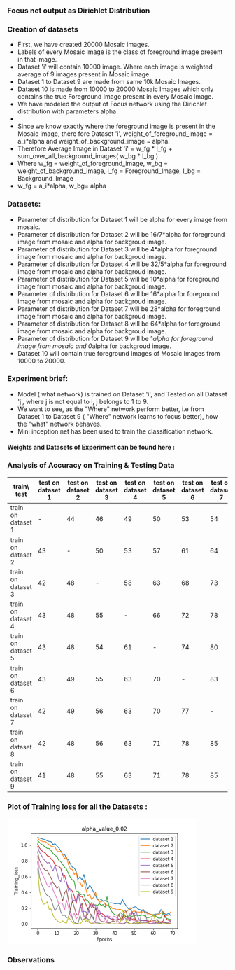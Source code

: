 ### Focus net output as Dirichlet Distribution


### Creation of datasets
- First, we have created 20000 Mosaic images.
- Labels of every Mosaic image is the class of foreground image present in that image.
- Dataset 'i' will contain 10000 image. Where each image is weighted average of 9 images present in Mosaic image. 
- Dataset 1 to Dataset 9 are made from same 10k Mosaic Images.
- Dataset 10 is made from 10000 to 20000 Mosaic Images which only contains the true Foreground Image present in every Mosaic Image.
- We have modeled the output of Focus network using the Dirichlet distribution with parameters alpha 
- 
- Since we know exactly where the foreground image is present in the Mosaic image, there fore Dataset 'i', weight_of_foreground_image = a_i*alpha and weight_of_background_image = alpha. 
- Therefore Average Image in Dataset 'i' = w_fg * I_fg + sum_over_all_background_images( w_bg * I_bg ) 
- Where w_fg = weight_of_foreground_image, w_bg = weight_of_background_image, I_fg = Foreground_Image, I_bg = Background_Image
- w_fg = a_i*alpha, w_bg= alpha

### Datasets:
- Parameter of distribution for Dataset 1 will be alpha for every image from mosaic.
- Parameter of distribution for Dataset 2 will be 16/7*alpha for foreground image from mosaic and alpha for backgroud image.
- Parameter of distribution for Dataset 3 will be 4*alpha for foreground image from mosaic and alpha for backgroud image.
- Parameter of distribution for Dataset 4 will be 32/5*alpha for foreground image from mosaic and alpha for backgroud image.
- Parameter of distribution for Dataset 5 will be 10*alpha for foreground image from mosaic and alpha for backgroud image.
- Parameter of distribution for Dataset 6 will be 16*alpha for foreground image from mosaic and alpha for backgroud image.
- Parameter of distribution for Dataset 7 will be 28*alpha for foreground image from mosaic and alpha for backgroud image.
- Parameter of distribution for Dataset 8 will be 64*alpha for foreground image from mosaic and alpha for backgroud image.
- Parameter of distribution for Dataset 9 will be 1*alpha for foreground image from mosaic and 0*alpha for backgroud image.
- Dataset 10 will contain true foreground images of Mosaic Images from 10000 to 20000.

### Experiment brief:
- Model ( what network) is trained on Dataset 'i', and Tested on all Dataset 'j', where j is not equal to i, j belongs to 1 to 9.
- We want to see, as the "Where" network perform better, i.e from Dataset 1 to Dataset 9 ( "Where" network learns to focus better),  how the "what" network behaves.
- Mini inception net has been used to train the classification network.

#### Weights and Datasets of Experiment can be found here :
>
### Analysis of Accuracy on Training & Testing Data

| train\ test  | test on dataset 1 | test on dataset 2 | test on dataset 3 | test on dataset 4 | test on dataset 5 | test on dataset 6 | test on dataset 7 | test on dataset 8 | test on dataset 9| test on dataset 10 |
|----------|-----|-----|-----|-----|-----|-----|-----|-----|----|----|
| train on dataset 1      | - | 44 | 46 | 49 | 50 | 53 | 54 | 58 | 60 | 52 |
| train on dataset 2      | 43 | - | 50 | 53 | 57 | 61 | 64 | 68 | 72 | 66 |
| train on dataset 3      | 42 | 48 | - | 58 | 63 | 68 | 73 | 79 | 84 | 75 |     
| train on dataset 4      | 43 | 48 | 55 | - | 66 | 72 | 78 | 84 | 89 | 81 |
| train on dataset 5      | 43 | 48 | 54 | 61 | - | 74 | 80 | 87 | 92 | 84 |
| train on dataset 6      | 43 | 49 | 55 | 63 | 70 | - | 83 | 90 | 96 | 89 |
| train on dataset 7      | 42 | 49 | 56 | 63 | 70 | 77 | - | 91 | 97 | 91 |
| train on dataset 8      | 42 | 48 | 56 | 63 | 71 | 78 | 85 | - | 99 | 93 |
| train on dataset 9      | 41 | 48 | 55 | 63 | 71 | 78 | 85 | 93 | - | 95 |



### Plot of Training loss for all the Datasets :
 ![](Figure.png)
 
### Observations
